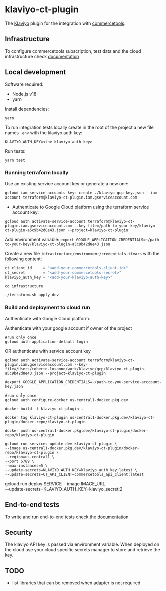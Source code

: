 # klaviyo-ct-plugin

The [Klaviyo](https://www.klaviyo.com/) plugin for the integration with [commercetools](https://commercetools.com/).

## Infrastructure

To configure commercetools subscription, test data and the cloud infrastructure
check [documentation](doc/infrastructure.md)

## Local development

Software required:

* Node.js v18
* yarn

Install dependencies:

```shell
yarn 
```

To run integration tests locally create in the root of the project a new file names `.env` with the klaviyo auth key:

```dotenv
KLAVIYO_AUTH_KEY=<the-klaviyo-auth-key>
```

Run tests:

```shell
yarn test
```

### Running terraform locally

Use an existing service account key or generate a new one:

```shell
gcloud iam service-accounts keys create ./klaviyo-gcp-key.json --iam-account terraform@klaviyo-ct-plugin.iam.gserviceaccount.com
```

- Authenticate to Google Cloud platform using the terraform service account key:

```shell
gcloud auth activate-service-account terraform@klaviyo-ct-plugin.iam.gserviceaccount.com --key-file=/path-to-your-key/klaviyo-ct-plugin-a5c9b42d8e43.json --project=klaviyo-ct-plugin
```

Add environment variable:
`export GOOGLE_APPLICATION_CREDENTIALS=~/path-to-your-key/klaviyo-ct-plugin-a5c9b42d8e43.json`

Create a new file `infrastructure/environment/credentials.tfvars` with the following content:

```terraform
ct_client_id     = "<add-your-commercetools-client-id>"
ct_secret        = "<add-your-commercetools-secret>"
klaviyo_auth_key = "<add-your-klaviyo-auth-key>"
  ```

```shell
cd infrastructure
```

```shell
./terraform.sh apply dev
```

### Build and deployment to cloud run

Authenticate with Google Cloud platform.

Authenticate with your google account if owner of the project

```shell
#run only once
gcloud auth application-default login
```

OR authenticate with service account key

```shell
gcloud auth activate-service-account terraform@klaviyo-ct-plugin.iam.gserviceaccount.com --key-file=/Users/roberto.losanno/work/klaviyo/gcp/klaviyo-ct-plugin-a5c9b42d8e43.json --project=klaviyo-ct-plugin    

#export GOOGLE_APPLICATION_CREDENTIALS=~/path-to-you-service-acccount-key.json
```

```shell
#run only once
gcloud auth configure-docker us-central1-docker.pkg.dev
```

```shell
docker build -t klaviyo-ct-plugin .
```  

```shell
docker tag klaviyo-ct-plugin us-central1-docker.pkg.dev/klaviyo-ct-plugin/docker-repo/klaviyo-ct-plugin
```    

```shell
docker push us-central1-docker.pkg.dev/klaviyo-ct-plugin/docker-repo/klaviyo-ct-plugin
```  

```shell
gcloud run services update dev-klaviyo-ct-plugin \
--image us-central1-docker.pkg.dev/klaviyo-ct-plugin/docker-repo/klaviyo-ct-plugin \
--region=us-central1 \
--port 6789 \
--max-instances=5 \
--update-secrets=KLAVIYO_AUTH_KEY=klaviyo_auth_key:latest \
--update-secrets=CT_API_CLIENT=commercetools_api_client:latest
```

gcloud run deploy SERVICE --image IMAGE_URL  \
--update-secrets=KLAVIYO_AUTH_KEY=klaviyo_secret:2

## End-to-end tests

To write and run end-to-end tests check the [documentation](docs/e2e-tests.md)

## Security

The klaviyo API key is passed via environment variable. When deployed on the cloud use your cloud specific secrets
manager to store and retrieve the key.

## TODO

* list libraries that can be removed when adapter is not required
